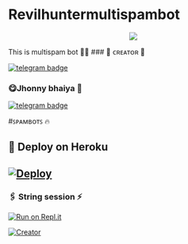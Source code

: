 # Revilhuntermultispambot


<p align="center">
  <img src="https://telegra.ph/file/00bc1bdc3ea94c1b2adc0.jpg">
</p>

This is multispam bot 🤞🤞 ### 🖤 ᴄʀᴇᴀᴛᴏʀ 🖤

[![telegram badge](https://img.shields.io/badge/Badnam-30302f?style=for-the-badge&logo=telegram)](https://t.me/Badnam_op)

### 😋Jhonny bhaiya 🤭

[![telegram badge](https://img.shields.io/badge/Jhonnysince-30302f?style=for-the-badge&logo=telegram)](https://t.me/TEAM_REVIL_X_DARK_EAGLES_OWNER)



#ꜱᴘᴀᴍʙᴏᴛꜱ 🔥


## 🚀 Deploy on Heroku 
[![Deploy](https://www.herokucdn.com/deploy/button.svg)](https://heroku.com/deploy?template=https://github.com/Brutalmaster01/Revilhuntermultispambot)
------------------------------------------------

### 🖇️ String session ⚡

[![Run on Repl.it](https://repl.it/badge/github/REVILMULTISPAMBOT/REVILBOT)](https://replit.com/@REVILMULTISPAM/REVIL-MULTISPAM)



[![Creator](https://img.shields.io/badge/Telegram-Contact%20Me-informational)](https://t.me/its_badnam)
